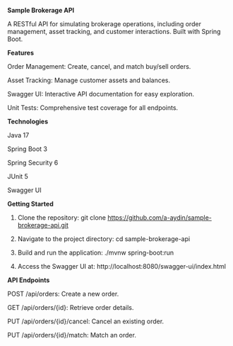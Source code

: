 **Sample Brokerage API**

A RESTful API for simulating brokerage operations, including order management, asset tracking, and customer interactions. Built with Spring Boot.

**Features**

Order Management: Create, cancel, and match buy/sell orders.

Asset Tracking: Manage customer assets and balances.

Swagger UI: Interactive API documentation for easy exploration.

Unit Tests: Comprehensive test coverage for all endpoints.

**Technologies**

Java 17

Spring Boot 3

Spring Security 6

JUnit 5

Swagger UI

**Getting Started**

1. Clone the repository:
git clone https://github.com/a-aydin/sample-brokerage-api.git

2. Navigate to the project directory:
cd sample-brokerage-api

3. Build and run the application:
./mvnw spring-boot:run

4. Access the Swagger UI at:
http://localhost:8080/swagger-ui/index.html

**API Endpoints**

POST /api/orders: Create a new order.

GET /api/orders/{id}: Retrieve order details.

PUT /api/orders/{id}/cancel: Cancel an existing order.

PUT /api/orders/{id}/match: Match an order.
